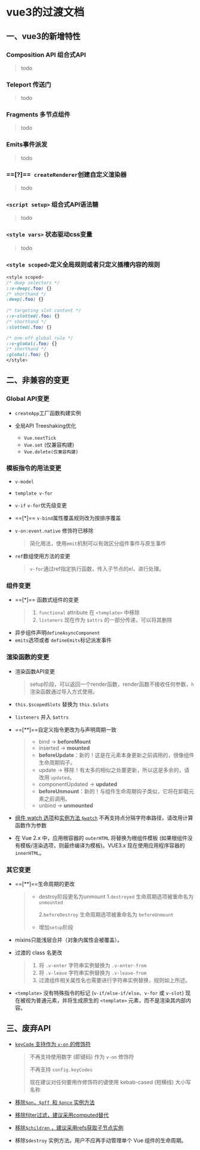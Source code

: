 # vue3的过渡文档



## 一、vue3的新增特性

### Composition API 组合式API

> todo

### Teleport 传送门

> todo

### Fragments 多节点组件

> todo

### Emits事件派发

> todo

### ==[?]==` createRenderer`创建自定义渲染器

> todo

### `<script setup>` 组合式API语法糖

> todo

### `<style vars>` 状态驱动css变量

> todo

### `<style scoped>`定义全局规则或者只定义插槽内容的规则

```css
<style scoped>
/* deep selectors */
::v-deep(.foo) {}
/* shorthand */
:deep(.foo) {}
 
/* targeting slot content */
::v-slotted(.foo) {}
/* shorthand */
:slotted(.foo) {}

/* one-off global rule */
::v-global(.foo) {}
/* shorthand */
:global(.foo) {}
</style>
```



## 二、非兼容的变更

###  Global API变更

- `createApp`工厂函数构建实例

- 全局API Treeshaking优化
  - `Vue.nextTick`
  - `Vue.set` (仅兼容构建)
  - `Vue.delete(仅兼容构建)`



### 模板指令的用法变更

- `v-model`

- `template v-for`

- `v-if` `v-for`优先级变更

- ==[*]== `v-bind`属性覆盖规则改为按排序覆盖

- `v-on:event.native` 修饰符已移除

  > 简化用法，使用`emit`机制可以有效区分组件事件与原生事件

- `ref`数组使用方法的变更

  > `v-for`通过ref指定执行函数，传入子节点的el，进行处理。



### 组件变更

- ==[*]== 函数式组件的变更
  >1. `functional` attribute 在 `<template>` 中移除
  >2. `listeners` 现在作为 `$attrs` 的一部分传递，可以将其删除
- 异步组件声明`defineAsyncComponent`
- `emits`选项或者 `defineEmits`标记派发事件



### 渲染函数的变更

- 渲染函数API变更

  > setup阶段，可以返回一个render函数，render函数不接收任何参数，`h`渲染函数通过导入方式使用。

-  `this.$scopedSlots` 替换为 `this.$slots`

- `listeners` 并入 `$attrs` 

- ==[**]==自定义指令更改为与声明周期一致

  >- bind → **beforeMount**
  >- inserted → **mounted**
  >- **beforeUpdate**：新的！这是在元素本身更新之前调用的，很像组件生命周期钩子。
  >- update → 移除！有太多的相似之处要更新，所以这是多余的，请改用 `updated`。
  >- componentUpdated → **updated**
  >- **beforeUnmount**：新的！与组件生命周期钩子类似，它将在卸载元素之前调用。
  >- unbind -> **unmounted**
  
- [组件 watch 选项](https://www.javascriptc.com/vue3js/api/options-data.html#watch)和[实例方法 `$watch`](https://www.javascriptc.com/vue3js/api/instance-methods.html#watch) 不再支持点分隔字符串路径，请改用计算函数作为参数

- 在 Vue 2.x 中，应用根容器的 `outerHTML` 将替换为根组件模板 (如果根组件没有模板/渲染选项，则最终编译为模板)。VUE3.x 现在使用应用程序容器的 `innerHTML`。



### 其它变更

- ==[**]==生命周期的更改

  > - destroy阶段更名为unmount
  >   1.`destroyed` 生命周期选项被重命名为 `unmounted`
  >
  >   2.`beforeDestroy` 生命周期选项被重命名为 `beforeUnmount`
  >
  > - 增加`setup`阶段

- mixins只能浅层合并（对象内属性会被覆盖）。

- 过渡的 class 名更改

  > 1. 将 `.v-enter` 字符串实例替换为 `.v-enter-from`
  > 2. 将 `.v-leave` 字符串实例替换为 `.v-leave-from`
  > 3. 过渡组件相关属性名也需要进行字符串实例替换，规则如上所述。

- `<template>` 没有特殊指令的标记 (`v-if/else-if/else`、`v-for` 或 `v-slot`) 现在被视为普通元素，并将生成原生的 `<template>` 元素，而不是渲染其内部内容。



## 三、废弃API

- [`keyCode` 支持作为 `v-on` 的修饰符](https://www.javascriptc.com/vue3js/guide/migration/keycode-modifiers.html)

  > 不再支持使用数字 (即键码) 作为 `v-on` 修饰符
  >
  > 不再支持 `config.keyCodes`
  >
  > 现在建议对任何要用作修饰符的键使用 kebab-cased (短横线) 大小写名称

- [移除`$on`，`$off `和 `$once` 实例方法](https://www.javascriptc.com/vue3js/guide/migration/events-api.html)

- [移除filter过滤，建议采用computed替代](https://www.javascriptc.com/vue3js/guide/migration/filters.html)

- [移除`$children` ，建议采用refs获取子节点实例](https://www.javascriptc.com/vue3js/guide/migration/children.html)

- 移除`$destroy` 实例方法。用户不应再手动管理单个 Vue 组件的生命周期。

 